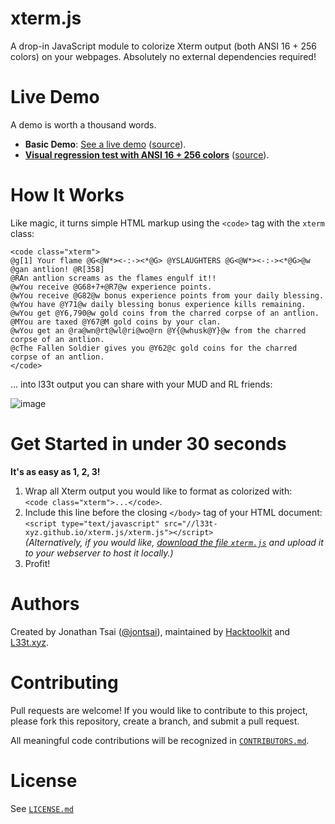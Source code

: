# xterm.js
A drop-in JavaScript module to colorize Xterm output (both ANSI 16 + 256 colors) on your webpages. Absolutely no external dependencies required!

# Live Demo

A demo is worth a thousand words.

- **Basic Demo**: [See a live demo](https://l33t-xyz.github.io/xterm.js/demo.html) ([source](https://github.com/l33t-xyz/xterm.js/blob/master/demo.html)).
- **[Visual regression test with ANSI 16 + 256 colors](https://l33t-xyz.github.io/xterm.js/test.html)** ([source](https://github.com/l33t-xyz/xterm.js/blob/master/test.html)).

# How It Works

Like magic, it turns simple HTML markup using the `<code>` tag with the `xterm` class:

    <code class="xterm">
    @g[1] Your flame @G<@W*><-:-><*@G> @YSLAUGHTERS @G<@W*><-:-><*@G>@w @gan antlion! @R[358]
    @RAn antlion screams as the flames engulf it!!
    @wYou receive @G68+7+@R7@w experience points.
    @wYou receive @G82@w bonus experience points from your daily blessing.
    @wYou have @Y71@w daily blessing bonus experience kills remaining.
    @wYou get @Y6,790@w gold coins from the charred corpse of an antlion.
    @MYou are taxed @Y67@M gold coins by your clan.
    @wYou get an @ra@wn@rt@wl@ri@wo@rn @Y{@whusk@Y}@w from the charred corpse of an antlion.
    @cThe Fallen Soldier gives you @Y62@c gold coins for the charred corpse of an antlion.
    </code>

... into l33t output you can share with your MUD and RL friends:

![image](https://user-images.githubusercontent.com/422501/62266324-bc9b9280-b3dc-11e9-9b54-bf53021b7c9c.png)

# Get Started in under 30 seconds

**It's as easy as 1, 2, 3!**

1. Wrap all Xterm output you would like to format as colorized with:  
    `<code class="xterm">...</code>`.
2. Include this line before the closing `</body>` tag of your HTML document:  
    `<script type="text/javascript" src="//l33t-xyz.github.io/xterm.js/xterm.js"></script>`  
    *(Alternatively, if you would like, [download the file `xterm.js`](https://raw.githubusercontent.com/l33t-xyz/xterm.js/master/xterm.js) and upload it to your webserver to host it locally.)*
3. Profit!

# Authors

Created by Jonathan Tsai ([@jontsai](http://github.com/jontsai)), maintained by [Hacktoolkit](https://github.com/hacktoolkit) and [L33t.xyz](https://github.com/l33t-xyz).

# Contributing

Pull requests are welcome! If you would like to contribute to this project, please fork this repository, create a branch, and submit a pull request.

All meaningful code contributions will be recognized in [`CONTRIBUTORS.md`](https://github.com/l33t-xyz/xterm.js/blob/master/CONTRIBUTORS.md).

# License

See [`LICENSE.md`](https://github.com/l33t-xyz/xterm.js/blob/master/LICENSE.md)
